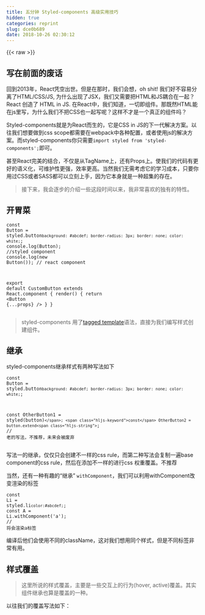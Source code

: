 ```yaml
---
title: 五分钟 Styled-components 高级实用技巧
hidden: true
categories: reprint
slug: dce0b689
date: 2018-10-26 02:30:12
---
```


{{< raw >}}
<h2 id="articleHeader0">&#x5199;&#x5728;&#x524D;&#x9762;&#x7684;&#x5E9F;&#x8BDD;</h2><p>&#x56DE;&#x5230;2013&#x5E74;&#xFF0C;React&#x51ED;&#x7A7A;&#x51FA;&#x4E16;&#x3002;&#x4F46;&#x662F;&#x5728;&#x90A3;&#x65F6;&#xFF0C;&#x6211;&#x4EEC;&#x4F1A;&#x60F3;&#xFF0C;oh shit! &#x6211;&#x4EEC;&#x597D;&#x4E0D;&#x5BB9;&#x6613;&#x5206;&#x79BB;&#x4E86;HTML/CSS/JS, &#x4E3A;&#x4EC0;&#x4E48;&#x51FA;&#x73B0;&#x4E86;JSX&#xFF0C;&#x6211;&#x4EEC;&#x53C8;&#x9700;&#x8981;&#x628A;HTML&#x548C;JS&#x8026;&#x5408;&#x5728;&#x4E00;&#x8D77;&#xFF1F;React &#x521B;&#x9020;&#x4E86; HTML in JS. &#x5728;React&#x4E2D;&#xFF0C;&#x6211;&#x4EEC;&#x77E5;&#x9053;&#xFF0C;&#x4E00;&#x5207;&#x5373;&#x7EC4;&#x4EF6;&#x3002;&#x90A3;&#x65E2;&#x7136;HTML&#x80FD;&#x5728;js&#x91CC;&#x5199;&#xFF0C;&#x4E3A;&#x4EC0;&#x4E48;&#x6211;&#x4EEC;&#x4E0D;&#x628A;CSS&#x4E5F;&#x4E00;&#x8D77;&#x5199;&#x5462;&#xFF1F;&#x8FD9;&#x6837;&#x4E0D;&#x624D;&#x662F;&#x4E00;&#x4E2A;&#x771F;&#x6B63;&#x7684;&#x7EC4;&#x4EF6;&#x5417;&#xFF1F;</p><p>Styled-components&#x5C31;&#x662F;&#x4E3A;React&#x800C;&#x751F;&#x7684;&#xFF0C;&#x5B83;&#x662F;CSS in JS&#x7684;&#x4E0B;&#x4E00;&#x4EE3;&#x89E3;&#x51B3;&#x65B9;&#x6848;&#x3002;&#x4EE5;&#x5F80;&#x6211;&#x4EEC;&#x60F3;&#x8981;&#x505A;&#x5230;css scope&#x90FD;&#x9700;&#x8981;&#x5728;webpack&#x4E2D;&#x5404;&#x79CD;&#x914D;&#x7F6E;&#xFF0C;&#x6216;&#x8005;&#x4F7F;&#x7528;js&#x7684;&#x89E3;&#x51B3;&#x65B9;&#x6848;&#x3002;&#x800C;styled-components&#x4F60;&#x53EA;&#x9700;&#x8981;<code>import styled from &apos;styled-components&apos;;</code>&#x5373;&#x53EF;&#x3002;</p><p>&#x751A;&#x81F3;React&#x5B8C;&#x7F8E;&#x7684;&#x7ED3;&#x5408;&#xFF0C;&#x4E0D;&#x4EC5;&#x662F;&#x4ECE;TagName&#x4E0A;&#xFF0C;&#x8FD8;&#x6709;Props&#x4E0A;&#x3002;&#x4F7F;&#x6211;&#x4EEC;&#x7684;&#x4EE3;&#x7801;&#x6709;&#x66F4;&#x597D;&#x7684;&#x8BED;&#x4E49;&#x5316;&#xFF0C;&#x53EF;&#x7EF4;&#x62A4;&#x6027;&#x66F4;&#x5F3A;&#xFF0C;&#x6548;&#x7387;&#x66F4;&#x9AD8;&#x3002;&#x5F53;&#x7136;&#x6211;&#x4EEC;&#x65E0;&#x9700;&#x8003;&#x8651;&#x5B83;&#x7684;&#x5B66;&#x4E60;&#x6210;&#x672C;&#xFF0C;&#x53EA;&#x8981;&#x4F60;&#x7528;&#x8FC7;CSS&#x6216;&#x8005;SASS&#x90FD;&#x53EF;&#x4EE5;&#x7ACB;&#x523B;&#x4E0A;&#x624B;&#xFF0C;&#x56E0;&#x4E3A;&#x5B83;&#x672C;&#x8EAB;&#x5C31;&#x662F;&#x4E00;&#x79CD;&#x8D85;&#x96C6;&#x7684;&#x5B58;&#x5728;&#x3002;</p><blockquote>&#x63A5;&#x4E0B;&#x6765;&#xFF0C;&#x6211;&#x4F1A;&#x9010;&#x6B65;&#x7684;&#x4ECB;&#x7ECD;&#x4E00;&#x4E9B;&#x8FD9;&#x6BB5;&#x65F6;&#x95F4;&#x4EE5;&#x6765;&#xFF0C;&#x6211;&#x975E;&#x5E38;&#x559C;&#x6B22;&#x7684;&#x72EC;&#x6709;&#x7684;&#x7279;&#x6027;&#x3002;</blockquote><h2 id="articleHeader1">&#x5F00;&#x80C3;&#x83DC;</h2><div class="widget-codetool" style="display:none"><div class="widget-codetool--inner"><span class="selectCode code-tool" data-toggle="tooltip" data-placement="top" title="" data-original-title="&#x5168;&#x9009;"></span> <span type="button" class="copyCode code-tool" data-toggle="tooltip" data-placement="top" data-clipboard-text="const Button = styled.button`
  background: #abcdef;
  border-radius: 3px;
  border: none;
  color: white;
`;
console.log(Button); //styled component
console.log(new Button()); // react component 

export default CustomButton extends React.component {
    render() {
        return &lt;Button {...props} /&gt;
    }
}
" title="" data-original-title="&#x590D;&#x5236;"></span> <span type="button" class="saveToNote code-tool" data-toggle="tooltip" data-placement="top" title="" data-original-title="&#x653E;&#x8FDB;&#x7B14;&#x8BB0;"></span></div></div><pre class="javascript hljs"><code class="javascript"><span class="hljs-keyword">const</span> Button = styled.button<span class="hljs-string">`
  background: #abcdef;
  border-radius: 3px;
  border: none;
  color: white;
`</span>;
<span class="hljs-built_in">console</span>.log(Button); <span class="hljs-comment">//styled component</span>
<span class="hljs-built_in">console</span>.log(<span class="hljs-keyword">new</span> Button()); <span class="hljs-comment">// react component </span>

<span class="hljs-keyword">export</span> <span class="hljs-keyword">default</span> CustomButton extends React.component {
    render() {
        <span class="hljs-keyword">return</span> <span class="xml"><span class="hljs-tag">&lt;<span class="hljs-name">Button</span> {<span class="hljs-attr">...props</span>} /&gt;</span>
    }
}
</span></code></pre><blockquote>styled-components &#x7528;&#x4E86;<a href="http://es6.ruanyifeng.com/#docs/string#%E6%A0%87%E7%AD%BE%E6%A8%A1%E6%9D%BF" rel="nofollow noreferrer" target="_blank">tagged template</a>&#x8BED;&#x6CD5;&#xFF0C;&#x76F4;&#x63A5;&#x4E3A;&#x6211;&#x4EEC;&#x7F16;&#x5199;&#x6837;&#x5F0F;&#x521B;&#x5EFA;&#x7EC4;&#x4EF6;&#x3002;</blockquote><h2 id="articleHeader2">&#x7EE7;&#x627F;</h2><p>styled-components&#x7EE7;&#x627F;&#x6837;&#x5F0F;&#x6709;&#x4E24;&#x79CD;&#x5199;&#x6CD5;&#x5982;&#x4E0B;</p><div class="widget-codetool" style="display:none"><div class="widget-codetool--inner"><span class="selectCode code-tool" data-toggle="tooltip" data-placement="top" title="" data-original-title="&#x5168;&#x9009;"></span> <span type="button" class="copyCode code-tool" data-toggle="tooltip" data-placement="top" data-clipboard-text="const Button = styled.button`
  background: #abcdef;
  border-radius: 3px;
  border: none;
  color: white;
`;

const OtherButton1 = styled(button)``;
const OtherButton2 = button.extend``; // &#x8001;&#x7684;&#x5199;&#x6CD5;&#xFF0C;&#x4E0D;&#x63A8;&#x8350;&#xFF0C;&#x672A;&#x6765;&#x4F1A;&#x88AB;&#x5E9F;&#x5F03;" title="" data-original-title="&#x590D;&#x5236;"></span> <span type="button" class="saveToNote code-tool" data-toggle="tooltip" data-placement="top" title="" data-original-title="&#x653E;&#x8FDB;&#x7B14;&#x8BB0;"></span></div></div><pre class="javascript hljs"><code class="javascript"><span class="hljs-keyword">const</span> Button = styled.button<span class="hljs-string">`
  background: #abcdef;
  border-radius: 3px;
  border: none;
  color: white;
`</span>;

<span class="hljs-keyword">const</span> OtherButton1 = styled(button)<span class="hljs-string">``</span>;
<span class="hljs-keyword">const</span> OtherButton2 = button.extend<span class="hljs-string">``</span>; <span class="hljs-comment">// &#x8001;&#x7684;&#x5199;&#x6CD5;&#xFF0C;&#x4E0D;&#x63A8;&#x8350;&#xFF0C;&#x672A;&#x6765;&#x4F1A;&#x88AB;&#x5E9F;&#x5F03;</span></code></pre><p>&#x5199;&#x6CD5;&#x4E00;&#x7684;&#x7EE7;&#x627F;&#xFF0C;&#x4EC5;&#x4EC5;&#x53EA;&#x4F1A;&#x521B;&#x5EFA;&#x4E0D;&#x4E00;&#x6837;&#x7684;css rule&#xFF0C;&#x800C;&#x7B2C;&#x4E8C;&#x79CD;&#x5199;&#x6CD5;&#x4F1A;&#x590D;&#x5236;&#x4E00;&#x904D;base component&#x7684;css rule&#xFF0C;&#x7136;&#x540E;&#x5728;&#x6DFB;&#x52A0;&#x4E0D;&#x4E00;&#x6837;&#x7684;&#x8FDB;&#x884C;css &#x6743;&#x91CD;&#x8986;&#x76D6;&#x3002;&#x4E0D;&#x63A8;&#x8350;</p><p>&#x5F53;&#x7136;&#xFF0C;&#x8FD8;&#x6709;&#x4E00;&#x79CD;&#x6709;&#x8DA3;&#x7684;&#x201C;&#x7EE7;&#x627F;&#x201D; <code>withComponent</code>&#xFF0C;&#x6211;&#x4EEC;&#x53EF;&#x4EE5;&#x5229;&#x7528;withComponent&#x6539;&#x53D8;&#x6E32;&#x67D3;&#x7684;&#x6807;&#x7B7E;</p><div class="widget-codetool" style="display:none"><div class="widget-codetool--inner"><span class="selectCode code-tool" data-toggle="tooltip" data-placement="top" title="" data-original-title="&#x5168;&#x9009;"></span> <span type="button" class="copyCode code-tool" data-toggle="tooltip" data-placement="top" data-clipboard-text="const Li = styled.li`
    color:#abcdef;
`;
const A = Li.withComponent(&apos;a&apos;); // &#x5C06;&#x4F1A;&#x6E32;&#x67D3;a&#x6807;&#x7B7E;" title="" data-original-title="&#x590D;&#x5236;"></span> <span type="button" class="saveToNote code-tool" data-toggle="tooltip" data-placement="top" title="" data-original-title="&#x653E;&#x8FDB;&#x7B14;&#x8BB0;"></span></div></div><pre class="javascript hljs"><code class="javascript"><span class="hljs-keyword">const</span> Li = styled.li<span class="hljs-string">`
    color:#abcdef;
`</span>;
<span class="hljs-keyword">const</span> A = Li.withComponent(<span class="hljs-string">&apos;a&apos;</span>); <span class="hljs-comment">// &#x5C06;&#x4F1A;&#x6E32;&#x67D3;a&#x6807;&#x7B7E;</span></code></pre><p>&#x7F16;&#x8BD1;&#x540E;&#x4ED6;&#x4EEC;&#x4F1A;&#x4F7F;&#x7528;&#x4E0D;&#x540C;&#x7684;className&#xFF0C;&#x8FD9;&#x5BF9;&#x6211;&#x4EEC;&#x60F3;&#x7528;&#x540C;&#x4E2A;&#x6837;&#x5F0F;&#xFF0C;&#x4F46;&#x662F;&#x4E0D;&#x540C;&#x6807;&#x7B7E;&#x975E;&#x5E38;&#x6709;&#x7528;&#x3002;</p><h2 id="articleHeader3">&#x6837;&#x5F0F;&#x8986;&#x76D6;</h2><blockquote>&#x8FD9;&#x91CC;&#x6240;&#x8BF4;&#x7684;&#x6837;&#x5F0F;&#x8986;&#x76D6;&#xFF0C;&#x4E3B;&#x8981;&#x662F;&#x4E00;&#x4E9B;&#x4EA4;&#x4E92;&#x4E0A;&#x7684;&#x884C;&#x4E3A;(hover, active)&#x8986;&#x76D6;&#x3002;&#x5176;&#x5B9E;&#x7EC4;&#x4EF6;&#x7EE7;&#x627F;&#x4E5F;&#x7B97;&#x662F;&#x8986;&#x76D6;&#x7684;&#x4E00;&#x79CD;&#x3002;</blockquote><p>&#x4EE5;&#x5F80;&#x6211;&#x4EEC;&#x7684;&#x8986;&#x76D6;&#x5199;&#x6CD5;&#x5982;&#x4E0B;&#xFF1A;</p><div class="widget-codetool" style="display:none"><div class="widget-codetool--inner"><span class="selectCode code-tool" data-toggle="tooltip" data-placement="top" title="" data-original-title="&#x5168;&#x9009;"></span> <span type="button" class="copyCode code-tool" data-toggle="tooltip" data-placement="top" data-clipboard-text="const ListItem = styled.li`
  padding: 0;
  height: 48px;
  
  &amp;.left-item-focus {
    .left-link {
       background: ${props =&gt; props.color};
    }
  }
  &amp;:hover {
     .left-icon {
        color: #9e9e9e; // 500
     }
  }
`;" title="" data-original-title="&#x590D;&#x5236;"></span> <span type="button" class="saveToNote code-tool" data-toggle="tooltip" data-placement="top" title="" data-original-title="&#x653E;&#x8FDB;&#x7B14;&#x8BB0;"></span></div></div><pre class="javascript hljs"><code class="JavaScript"><span class="hljs-keyword">const</span> ListItem = styled.li<span class="hljs-string">`
  padding: 0;
  height: 48px;
  
  &amp;.left-item-focus {
    .left-link {
       background: <span class="hljs-subst">${props =&gt; props.color}</span>;
    }
  }
  &amp;:hover {
     .left-icon {
        color: #9e9e9e; // 500
     }
  }
`</span>;</code></pre><p>&#x800C;&#x5728;styled&#x4E2D;&#xFF0C;&#x6211;&#x4EEC;&#x53EF;&#x4EE5;&#x4F7F;&#x7528;styled-components &#x7EC4;&#x4EF6;&#x65B9;&#x5F0F;&#x5BF9;&#x6211;&#x4EEC;&#x7684;DOM&#x8FDB;&#x884C;&#x5F15;&#x7528;&#xFF0C;&#x4ECE;&#x800C;&#x8986;&#x76D6;&#x6837;&#x5F0F;&#xFF0C;&#x5982;&#x4E0B;</p><div class="widget-codetool" style="display:none"><div class="widget-codetool--inner"><span class="selectCode code-tool" data-toggle="tooltip" data-placement="top" title="" data-original-title="&#x5168;&#x9009;"></span> <span type="button" class="copyCode code-tool" data-toggle="tooltip" data-placement="top" data-clipboard-text="const Icon = styled.span`
    color: red;
`;

const ListItem = styled.li`

    &amp;:hover ${Icon} {
        color: green;
    }
`;" title="" data-original-title="&#x590D;&#x5236;"></span> <span type="button" class="saveToNote code-tool" data-toggle="tooltip" data-placement="top" title="" data-original-title="&#x653E;&#x8FDB;&#x7B14;&#x8BB0;"></span></div></div><pre class="javascript hljs"><code class="JavaScript"><span class="hljs-keyword">const</span> Icon = styled.span<span class="hljs-string">`
    color: red;
`</span>;

<span class="hljs-keyword">const</span> ListItem = styled.li<span class="hljs-string">`

    &amp;:hover <span class="hljs-subst">${Icon}</span> {
        color: green;
    }
`</span>;</code></pre><p>&#x8FD9;&#x4F9D;&#x65E7;&#x662F;&#x6211;&#x4EEC;&#x8FC7;&#x53BB;&#x7684;&#x601D;&#x8DEF;&#x6765;&#x8986;&#x76D6;&#x6837;&#x5F0F;&#xFF0C;&#x53EA;&#x662F;&#x6211;&#x4EEC;&#x628A;&#x9009;&#x62E9;&#x5668;&#x76F4;&#x63A5;&#x4F7F;&#x7528;<code>styled</code>&#x7EC4;&#x4EF6;&#x5F15;&#x7528;&#x7F62;&#x4E86;&#x3002;&#x62E5;&#x6709;&#x8FD9;&#x6837;&#x7684;&#x63A5;&#x53E3;&#xFF0C;&#x5C31;&#x66F4;&#x52A0;&#x8BA9;&#x6211;&#x4EEC;&#x65E0;&#x9700;&#x53BB;&#x601D;&#x8003;&#x9700;&#x8981;&#x7ED9;&#x7EC4;&#x4EF6;&#x53D6;&#x4EC0;&#x4E48;className&#x6216;&#x8005;id&#xFF0C;&#x4ECE;&#x800C;&#x8FBE;&#x5230;&#x8986;&#x76D6;&#x6837;&#x5F0F;&#x7684;&#x505A;&#x6CD5;&#x3002;&#x7136;&#x800C;&#x8FD8;&#x6709;&#x6211;&#x6700;&#x559C;&#x6B22;&#x7684;&#x53E6;&#x5916;&#x4E00;&#x79CD;&#x5199;&#x6CD5;&#x3002;</p><blockquote>TIPS&#xFF1A;&#x7EC4;&#x4EF6;&#x7684;&#x5F15;&#x7528;&#x5FC5;&#x987B;&#x662F;styled-components&#x5305;&#x88C5;&#x540E;&#x7684;&#x7EC4;&#x4EF6;&#xFF0C;&#x76F4;&#x63A5;&#x662F;react&#x7684;&#x4F1A;&#x62A5;&#x9519;</blockquote><div class="widget-codetool" style="display:none"><div class="widget-codetool--inner"><span class="selectCode code-tool" data-toggle="tooltip" data-placement="top" title="" data-original-title="&#x5168;&#x9009;"></span> <span type="button" class="copyCode code-tool" data-toggle="tooltip" data-placement="top" data-clipboard-text="const ListItem = styled.li``;

const Icon = styled.span`
    color: red;
    
    ${ListItem}:hover &amp; { // &amp; &#x4EE3;&#x8868;icon&#x7EC4;&#x4EF6;
        color: green;
    }
`;" title="" data-original-title="&#x590D;&#x5236;"></span> <span type="button" class="saveToNote code-tool" data-toggle="tooltip" data-placement="top" title="" data-original-title="&#x653E;&#x8FDB;&#x7B14;&#x8BB0;"></span></div></div><pre class="javascript hljs"><code class="JavaScript"><span class="hljs-keyword">const</span> ListItem = styled.li<span class="hljs-string">``</span>;

<span class="hljs-keyword">const</span> Icon = styled.span<span class="hljs-string">`
    color: red;
    
    <span class="hljs-subst">${ListItem}</span>:hover &amp; { // &amp; &#x4EE3;&#x8868;icon&#x7EC4;&#x4EF6;
        color: green;
    }
`</span>;</code></pre><p>&#x8FD9;&#x6BB5;&#x4EE3;&#x7801;&#x5B9E;&#x73B0;&#x7684;&#x662F;&#x4E00;&#x6837;&#x7684;&#x529F;&#x80FD;&#xFF0C;&#x53EA;&#x662F;&#x6211;&#x4EEC;&#x601D;&#x8DEF;&#x8F6C;&#x6362;&#x4E86;&#x4E00;&#x4E0B;&#x3002;&#x53EF;&#x4EE5;&#x53D1;&#x73B0;&#x8FD9;&#x6837;&#x7684;&#x4EE3;&#x7801;&#x66F4;&#x52A0;&#x6CA1;&#x6709;&#x4FB5;&#x5165;&#x6027;&#x3002;&#x66F4;&#x52A0;&#x7B26;&#x5408;&#x5F00;&#x653E;&#x5C01;&#x95ED;&#x539F;&#x5219;&#xFF0C;&#x5F53;&#x6211;&#x4EEC;&#x4E0D;&#x9700;&#x8981;&#x8FD9;&#x4E2A;Icon&#x7EC4;&#x4EF6;&#x65F6;&#xFF0C;&#x76F4;&#x63A5;&#x628A;&#x8FD9;&#x4E2A;Icon&#x5220;&#x9664;&#x5373;&#x53EF;&#xFF0C;&#x6211;&#x4EEC;&#x4E0D;&#x7528;&#x53BB;&#x7236;&#x7EC4;&#x4EF6;&#x91CC;&#x5BFB;&#x627E;&#x4E0E;&#x8BE5;&#x7EC4;&#x4EF6;&#x6709;&#x5173;&#x7684;&#x6837;&#x5F0F;&#xFF0C;&#x4E0D;&#x5BB9;&#x6613;&#x9020;&#x6210;&#x6837;&#x5F0F;&#x6C61;&#x67D3;&#x3002;&#x7A81;&#x7136;&#x89C9;&#x5F97;&#x773C;&#x524D;&#x4E00;&#x4EAE;&#xFF0C;&#x6709;&#x6728;&#x6709;&#xFF01;</p><p>&#x5F53;&#x7136;&#x8FD9;&#x79CD;&#x201C;&#x5B50;&#x7EC4;&#x4EF6;&#x5F15;&#x7528;&#x7236;&#x7EA7;&#x201D;&#x7684;&#x529F;&#x80FD;&#xFF0C;&#x8FD8;&#x6709;&#x66F4;&#x52A0;&#x5E7F;&#x6CDB;&#x7684;&#x5F15;&#x7528;&#x3002;&#x4F60;&#x53EF;&#x4EE5;&#x9009;&#x62E9;&#x8BE5;DOM&#x4EFB;&#x4F55;parent&#xFF0C;&#x518D;&#x5BF9;&#x81EA;&#x5DF1;&#x8FDB;&#x884C;&#x6837;&#x5F0F;&#x7684;&#x8986;&#x76D6;&#x3002;&#x5982;&#x4E0B;&#xFF1A;</p><div class="widget-codetool" style="display:none"><div class="widget-codetool--inner"><span class="selectCode code-tool" data-toggle="tooltip" data-placement="top" title="" data-original-title="&#x5168;&#x9009;"></span> <span type="button" class="copyCode code-tool" data-toggle="tooltip" data-placement="top" data-clipboard-text="const Icon = styled.span`
    color: red;
    
    html.ie-8 &amp; {
        // fuck ie8
        color: blue;
    }
    body.xxx &amp; {
        color: green;
    }
`;" title="" data-original-title="&#x590D;&#x5236;"></span> <span type="button" class="saveToNote code-tool" data-toggle="tooltip" data-placement="top" title="" data-original-title="&#x653E;&#x8FDB;&#x7B14;&#x8BB0;"></span></div></div><pre class="javascript hljs"><code class="JavaScript"><span class="hljs-keyword">const</span> Icon = styled.span<span class="hljs-string">`
    color: red;
    
    html.ie-8 &amp; {
        // fuck ie8
        color: blue;
    }
    body.xxx &amp; {
        color: green;
    }
`</span>;</code></pre><p>&#x5F53;&#x4EFB;&#x4F55;&#x7236;&#x7EA7;&#x5E26;&#x6709;class&#x90FD;&#x4F1A;&#x8986;&#x76D6;Icon&#x7684;&#x6837;&#x5F0F;&#x3002;&#x8FD9;&#x79CD;&#x201C;&#x5B50;&#x7EC4;&#x4EF6;&#x5F15;&#x7528;&#x7236;&#x7EA7;&#x201D;&#x7684;&#x529F;&#x80FD;&#x4E5F;&#x662F;&#x6211;&#x6700;&#x559C;&#x6B22;&#x7684;&#x529F;&#x80FD;&#x6CA1;&#x6709;&#x4E4B;&#x4E00;&#x3002;</p><p>&#x5728;&#x4E0A;&#x9762;&#x53EF;&#x4EE5;&#x770B;&#x89C1;&#x6211;&#x4EEC;&#x5927;&#x91CF;&#x4F7F;&#x7528;&#x4E86;<code>&amp;</code>&#x4F5C;&#x4E3A;&#x9009;&#x62E9;&#x5668;&#xFF0C;&#x800C;<code>&amp;</code>&#x8FD8;&#x6709;&#x53E6;&#x5916;&#x7684;&#x6280;&#x5DE7;&#x3002;</p><div class="widget-codetool" style="display:none"><div class="widget-codetool--inner"><span class="selectCode code-tool" data-toggle="tooltip" data-placement="top" title="" data-original-title="&#x5168;&#x9009;"></span> <span type="button" class="copyCode code-tool" data-toggle="tooltip" data-placement="top" data-clipboard-text="const Example = styled.li`
    color: red; 
    &amp; {
        color:blue;
    }
    
    &amp;&amp; {
        color: green;
    }
`;" title="" data-original-title="&#x590D;&#x5236;"></span> <span type="button" class="saveToNote code-tool" data-toggle="tooltip" data-placement="top" title="" data-original-title="&#x653E;&#x8FDB;&#x7B14;&#x8BB0;"></span></div></div><pre class="javascript hljs"><code class="JavaScript"><span class="hljs-keyword">const</span> Example = styled.li<span class="hljs-string">`
    color: red; 
    &amp; {
        color:blue;
    }
    
    &amp;&amp; {
        color: green;
    }
`</span>;</code></pre><p>&#x5927;&#x5BB6;&#x53EF;&#x4EE5;&#x731C;&#x731C;&#xFF0C;&#x8FD9;&#x6700;&#x7EC8;&#x4F1A;&#x6E32;&#x67D3;&#x6210;&#x4EC0;&#x4E48;&#xFF1F;</p><div class="widget-codetool" style="display:none"><div class="widget-codetool--inner"><span class="selectCode code-tool" data-toggle="tooltip" data-placement="top" title="" data-original-title="&#x5168;&#x9009;"></span> <span type="button" class="copyCode code-tool" data-toggle="tooltip" data-placement="top" data-clipboard-text="&lt;li class=&apos;sc-gzVnrw fmpfVE&apos;&gt;&lt;/li&gt;" title="" data-original-title="&#x590D;&#x5236;"></span> <span type="button" class="saveToNote code-tool" data-toggle="tooltip" data-placement="top" title="" data-original-title="&#x653E;&#x8FDB;&#x7B14;&#x8BB0;"></span></div></div><pre class="xml hljs"><code class="html" style="word-break:break-word;white-space:initial"><span class="hljs-tag">&lt;<span class="hljs-name">li</span> <span class="hljs-attr">class</span>=<span class="hljs-string">&apos;sc-gzVnrw fmpfVE&apos;</span>&gt;</span><span class="hljs-tag">&lt;/<span class="hljs-name">li</span>&gt;</span></code></pre><p>&#x6700;&#x7EC8;&#x4F1A;&#x7F16;&#x8BD1;&#x6210;&#x5982;&#x4E0B;class&#xFF0C;&#x4F46;&#x662F;&#x6211;&#x4EEC;&#x7684;&#x4E00;&#x4E2A;<code>&amp;</code>&#x5C31;&#x4EE3;&#x8868;&#x4E00;&#x4E2A;<code>class</code>&#x6743;&#x91CD;&#x4E5F;&#x5C31;&#x662F;&#x8BF4;&#x6211;&#x4EEC;&#x6700;&#x540E;&#x4F1A;&#x6E32;&#x67D3;&#x539F;&#x8C05;&#x8272;&#xFF0C;&#x539F;&#x56E0;&#x662F;li&#x88AB;&#x4F5C;&#x7528;&#x4E8E;&#x4E86;<code>.fmpfVE.fmpfVE</code>&#x6837;&#x5F0F;&#x8868;&#x3002;&#x8FD9;&#x4E2A;&#x529F;&#x80FD;&#x975E;&#x5E38;&#x6709;&#x7528;&#xFF0C;&#x6BD4;&#x5982;&#x5728;&#x4F60;&#x4F7F;&#x7528;&#x7B2C;&#x4E09;&#x65B9;&#x7EC4;&#x4EF6;&#x60F3;&#x8981;&#x8986;&#x76D6;&#x5B83;&#x7684;&#x6837;&#x5F0F;&#x7684;&#x65F6;&#x5019;&#xFF0C;&#x6211;&#x4EEC;&#x5C31;&#x53EF;&#x4EE5;&#x52A0;&#x591A;&#x4E2A;<code>&amp;</code>&#x6765;&#x63D0;&#x9AD8;&#x6837;&#x5F0F;&#x6743;&#x91CD;&#xFF0C;&#x4ECE;&#x800C;&#x8986;&#x76D6;&#x7B2C;&#x4E09;&#x65B9;&#x7EC4;&#x4EF6;&#x7684;&#x6837;&#x5F0F;</p><h2 id="articleHeader4">Theme</h2><p>&#x5173;&#x4E8E;Theme&#x53EA;&#x60F3;&#x8BF4;&#x4E00;&#x70B9;&#xFF0C;&#x90A3;&#x5C31;&#x662F;&#x7ED3;&#x5408;&#x7B2C;&#x4E09;&#x65B9;&#x7EC4;&#x4EF6;&#x5E94;&#x8BE5;&#x5982;&#x4F55;&#x4F20;&#x5165;Theme&#x5462;&#xFF1F;&#x6211;&#x4EEC;&#x6709;&#x4E00;&#x4E2A;&#x7B80;&#x5355;&#x7684;&#x6280;&#x5DE7;&#x3002;&#x6BD4;&#x5982;&#x4F7F;&#x7528;&#x4E86;Material-UI&#xFF0C;&#x5982;&#x679C;&#x6211;&#x4EEC;&#x9700;&#x8981;&#x57FA;&#x4E8E;&#x5B83;&#x62D3;&#x5C55;&#x6211;&#x4EEC;&#x81EA;&#x5DF1;&#x7684;&#x7EC4;&#x4EF6;&#xFF0C;&#x5E76;&#x4E14;&#x9700;&#x8981;&#x6837;&#x5F0F;&#x3002;</p><div class="widget-codetool" style="display:none"><div class="widget-codetool--inner"><span class="selectCode code-tool" data-toggle="tooltip" data-placement="top" title="" data-original-title="&#x5168;&#x9009;"></span> <span type="button" class="copyCode code-tool" data-toggle="tooltip" data-placement="top" data-clipboard-text="const ThemeProvider: React.SFC&lt;ThemeProviderProps&gt; = ({ themeName, children }) =&gt; {
  const theme = themes[themeName];
  return (
    &lt;StyledThemeProvider theme={theme}&gt;
      &lt;MuiThemeProvider theme={theme}&gt;
        {React.Children.only(children)}
      &lt;/MuiThemeProvider&gt;
    &lt;/StyledThemeProvider&gt;
  );
};" title="" data-original-title="&#x590D;&#x5236;"></span> <span type="button" class="saveToNote code-tool" data-toggle="tooltip" data-placement="top" title="" data-original-title="&#x653E;&#x8FDB;&#x7B14;&#x8BB0;"></span></div></div><pre class="javascript hljs"><code class="JavaScript"><span class="hljs-keyword">const</span> ThemeProvider: React.SFC&lt;ThemeProviderProps&gt; = <span class="hljs-function">(<span class="hljs-params">{ themeName, children }</span>) =&gt;</span> {
  <span class="hljs-keyword">const</span> theme = themes[themeName];
  <span class="hljs-keyword">return</span> (
    <span class="xml"><span class="hljs-tag">&lt;<span class="hljs-name">StyledThemeProvider</span> <span class="hljs-attr">theme</span>=<span class="hljs-string">{theme}</span>&gt;</span>
      <span class="hljs-tag">&lt;<span class="hljs-name">MuiThemeProvider</span> <span class="hljs-attr">theme</span>=<span class="hljs-string">{theme}</span>&gt;</span>
        {React.Children.only(children)}
      <span class="hljs-tag">&lt;/<span class="hljs-name">MuiThemeProvider</span>&gt;</span>
    <span class="hljs-tag">&lt;/<span class="hljs-name">StyledThemeProvider</span>&gt;</span></span>
  );
};</code></pre><p>&#x4E4B;&#x540E;&#x53EA;&#x9700;&#x8981;&#x628A;&#x6211;&#x4EEC;&#x9700;&#x8981;&#x8C03;&#x7528;&#x7684;&#x7EC4;&#x4EF6;&#x4F7F;&#x7528;styled-components&#x63D0;&#x4F9B;&#x7684;<code>withTheme</code>&#x5305;&#x88C5;&#x4E00;&#x4E0B;&#x6211;&#x4EEC;&#x7684;&#x7EC4;&#x4EF6;&#x6765;&#x83B7;&#x53D6;&#x6211;&#x4EEC;&#x7684;theme&#x3002;</p><p>&#x8FD9;&#x6837;&#x65E2;&#x53EF;&#x4EE5;&#x5728;&#x6211;&#x4EEC;&#x7684;styled-components&#x91CC;&#x53D6;&#x5230;theme&#xFF0C;material&#x91CC;&#x4E5F;&#x53EF;&#x4EE5;&#x4E86;&#x3002;</p><blockquote>&#x4EE5;&#x4E0A;&#x5C31;&#x662F;&#x6211;&#x4EEC;&#x6240;&#x6709;&#x7684;&#x6280;&#x5DE7;&#x4E86;&#xFF0C; &#x770B;&#x4E86;&#x8FD9;&#x4E48;&#x591A;&#x6709;&#x610F;&#x601D;&#x7684;&#x9ED1;&#x79D1;&#x6280;&#xFF0C;&#x96BE;&#x9053;&#x4F60;&#x8FD8;&#x4E0D;&#x7231;&#x4E0A;styled-components&#x5417;&#xFF1F;</blockquote><p>&#x4E2A;&#x4EBA;&#x7F51;&#x7AD9; <a href="http://www.meckodo.com" rel="nofollow noreferrer" target="_blank">http://www.meckodo</a></p><p>Github: <a href="https://github.com/MeCKodo" rel="nofollow noreferrer" target="_blank">https://github.com/MeCKodo</a></p>
{{< /raw >}}

# 版权声明
本文资源来源互联网，仅供学习研究使用，版权归该资源的合法拥有者所有，
本文仅用于学习、研究和交流目的。转载请注明出处、完整链接以及原作者。
原作者若认为本站侵犯了您的版权，请联系我们，我们会立即删除！

## 原文标题
五分钟 Styled-components 高级实用技巧

## 原文链接
[https://segmentfault.com/a/1190000016246882](https://segmentfault.com/a/1190000016246882)

